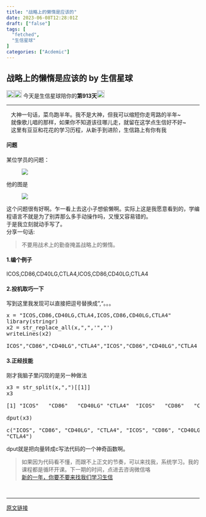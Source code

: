 ```yaml
---
title: "战略上的懒惰是应该的"
date: 2023-06-08T12:28:01Z
draft: ["false"]
tags: [
  "fetched",
  "生信星球"
]
categories: ["Acdemic"]
---
```

战略上的懒惰是应该的 by 生信星球
------
<div><p data-mpa-powered-by="yiban.io"><span>‍</span><img data-ratio="1" data-src="https://mmbiz.qpic.cn/mmbiz_png/8oKPbJgbBHrDic8XGmJ0b7oibVJajb0emLBHSvuibGG49ooBgtaAibE3TNJ00iaHviaMtdIKQJfCwtUfuHicDImtSfIxg/640?wx_fmt=png" data-type="png" data-w="64" width="20px" src="https://mmbiz.qpic.cn/mmbiz_png/8oKPbJgbBHrDic8XGmJ0b7oibVJajb0emLBHSvuibGG49ooBgtaAibE3TNJ00iaHviaMtdIKQJfCwtUfuHicDImtSfIxg/640?wx_fmt=png"><img data-ratio="1" data-src="https://mmbiz.qpic.cn/mmbiz_png/8oKPbJgbBHrDic8XGmJ0b7oibVJajb0emLPukRHCbicy4pNKeEv9qd7aWSfsx7roib2od3xPrRPicw3a0kbn0uQ6JmQ/640?wx_fmt=png" data-type="png" data-w="64" width="20px" src="https://mmbiz.qpic.cn/mmbiz_png/8oKPbJgbBHrDic8XGmJ0b7oibVJajb0emLPukRHCbicy4pNKeEv9qd7aWSfsx7roib2od3xPrRPicw3a0kbn0uQ6JmQ/640?wx_fmt=png"><span> 今天是生信星球陪你的<span><strong>第913天</strong></span></span><img data-ratio="1" data-src="https://mmbiz.qpic.cn/mmbiz_png/8oKPbJgbBHrDic8XGmJ0b7oibVJajb0emLBHSvuibGG49ooBgtaAibE3TNJ00iaHviaMtdIKQJfCwtUfuHicDImtSfIxg/640?wx_fmt=png" data-type="png" data-w="64" width="20px" src="https://mmbiz.qpic.cn/mmbiz_png/8oKPbJgbBHrDic8XGmJ0b7oibVJajb0emLBHSvuibGG49ooBgtaAibE3TNJ00iaHviaMtdIKQJfCwtUfuHicDImtSfIxg/640?wx_fmt=png"></p><hr><section><span><span>   </span><span>大神一句话，菜鸟跑半年。我不是大神，但我可以缩短你走弯路的半年~</span></span></section><section><span>   就像歌儿唱的那样，如果你不知道该往哪儿走，就留在这学点生信好不好~</span></section><section><span>   这里有豆豆和花花的学习历程，从新手到进阶，生信路上有你有我</span></section><h4 data-tool="mdnice编辑器"><span><span> </span></span><span><span> </span>问题</span><span><span> </span></span></h4><section>某位学员的问题：</section><section><figure data-tool="mdnice编辑器"><img data-ratio="0.5194444444444445" data-src="https://mmbiz.qpic.cn/mmbiz_png/8oKPbJgbBHoCVjnYtsJhjKibN1cR7DphibXMqaINtlAIicdRtw5tjq5gPtSW0N4TNgMJZ7NRqO4HH3H9HCzgGbasA/640?wx_fmt=png" data-type="png" data-w="1080" src="https://mmbiz.qpic.cn/mmbiz_png/8oKPbJgbBHoCVjnYtsJhjKibN1cR7DphibXMqaINtlAIicdRtw5tjq5gPtSW0N4TNgMJZ7NRqO4HH3H9HCzgGbasA/640?wx_fmt=png"></figure></section><section>他的图是</section><section><figure data-tool="mdnice编辑器"><img data-ratio="0.05555555555555555" data-src="https://mmbiz.qpic.cn/mmbiz_png/8oKPbJgbBHoCVjnYtsJhjKibN1cR7DphibjK2XkxFOndu2lDC2Pmficibd32vNQ85LGK3y58ldgYic3bV4m5Kfadq1Q/640?wx_fmt=png" data-type="png" data-w="1080" src="https://mmbiz.qpic.cn/mmbiz_png/8oKPbJgbBHoCVjnYtsJhjKibN1cR7DphibjK2XkxFOndu2lDC2Pmficibd32vNQ85LGK3y58ldgYic3bV4m5Kfadq1Q/640?wx_fmt=png"></figure></section><section>这个问题很有好啊。乍一看上去这小子想偷懒啊。实际上这是我愿意看到的，学编程语言不就是为了别弄那么多手动操作吗，又慢又容易错的。</section><section>于是我立刻就动手写了。</section><section>分享一句话:</section><blockquote data-tool="mdnice编辑器"><section>不要用战术上的勤奋掩盖战略上的懒惰。</section></blockquote><h4 data-tool="mdnice编辑器"><span><span> </span></span><span><span> </span>1.编个例子</span><span><span> </span></span></h4><section>ICOS,CD86,CD40LG,CTLA4,ICOS,CD86,CD40LG,CTLA4</section><h4 data-tool="mdnice编辑器"><span><span> </span></span><span><span> </span>2.投机取巧一下</span><span><span> </span></span></h4><section>写到这里我发现可以直接把逗号替换成”,“。。。</section><pre data-tool="mdnice编辑器"><span></span><section>x = <span>"ICOS,CD86,CD40LG,CTLA4,ICOS,CD86,CD40LG,CTLA4"</span><br>library(stringr)<br>x2 = str_replace_all(x,<span>","</span>,<span>'","'</span>)<br>writeLines(x2)<br><br>ICOS<span>","</span>CD86<span>","</span>CD40LG<span>","</span>CTLA4<span>","</span>ICOS<span>","</span>CD86<span>","</span>CD40LG<span>","</span>CTLA4<br></section></pre><h4 data-tool="mdnice编辑器"><span><span> </span></span><span><span> </span>3.正经技能</span><span><span> </span></span></h4><section>刚才我脑子里闪现的是另一种做法</section><pre data-tool="mdnice编辑器"><span></span><section>x3 = str_split(x,<span>","</span>)[[1]]<br>x3<br><br>[1] <span>"ICOS"</span>   <span>"CD86"</span>   <span>"CD40LG"</span> <span>"CTLA4"</span>  <span>"ICOS"</span>   <span>"CD86"</span>   <span>"CD40LG"</span> <span>"CTLA4"</span> <br><br>dput(x3)<br><br>c(<span>"ICOS"</span>, <span>"CD86"</span>, <span>"CD40LG"</span>, <span>"CTLA4"</span>, <span>"ICOS"</span>, <span>"CD86"</span>, <span>"CD40LG"</span>, <br><span>"CTLA4"</span>)<br></section></pre><section>dput就是把向量转成c写法代码的一个神奇函数啊。</section><section><blockquote><section><span>如果因为代码看不懂，而跟不上正文的节奏，可以来找我，系统学习。我的</span><span>课程都是循环开课。</span><span>下一期的时间，点进去咨询微信咯</span><br></section><section><a target="_blank" href="http://mp.weixin.qq.com/s?__biz=MzU4NjU4ODQ2MQ==&amp;mid=2247493194&amp;idx=1&amp;sn=5ddfe9dc5c0096c64364fbcd824fa4e6&amp;chksm=fdfbae08ca8c271eb1808717502255c15754e35832f04d374cf7e6bd25783407fa1f80a35fc1&amp;scene=21#wechat_redirect" textvalue="新的一年，你要不要来找我们学习‍生信" linktype="text" imgurl="" imgdata="null" data-itemshowtype="11" tab="innerlink" data-linktype="2">新的一年，你要不要来找我<span>‍</span>们学习生信</a><br></section></blockquote></section><section><br></section><p><mp-style-type data-value="3"></mp-style-type></p></div>  
<hr>
<a href="https://mp.weixin.qq.com/s/wf2LYy1Ga8hsM1J3orAVnQ",target="_blank" rel="noopener noreferrer">原文链接</a>
